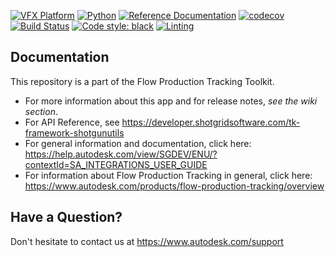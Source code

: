 [![VFX Platform](https://img.shields.io/badge/vfxplatform-2025%20%7C%202024%20%7C%202023%20%7C%202022-blue.svg)](http://www.vfxplatform.com/)
[![Python](https://img.shields.io/badge/python-3.11%20%7C%203.10%20%7C%203.9-blue.svg)](https://www.python.org/)
[![Reference Documentation](http://img.shields.io/badge/doc-reference-blue.svg)](http://developer.shotgridsoftware.com/tk-framework-shotgunutils)
[![codecov](https://codecov.io/gh/shotgunsoftware/tk-framework-shotgunutils/branch/master/graph/badge.svg)](https://codecov.io/gh/shotgunsoftware/tk-framework-shotgunutils)
[![Build Status](https://dev.azure.com/shotgun-ecosystem/Toolkit/_apis/build/status/Frameworks/tk-framework-shotgunutils?branchName=master)](https://dev.azure.com/shotgun-ecosystem/Toolkit/_build/latest?definitionId=44&branchName=master)
[![Code style: black](https://img.shields.io/badge/code%20style-black-000000.svg)](https://github.com/psf/black)
[![Linting](https://img.shields.io/badge/PEP8%20by-Hound%20CI-a873d1.svg)](https://houndci.com)

## Documentation
This repository is a part of the Flow Production Tracking Toolkit.

- For more information about this app and for release notes, *see the wiki section*.
- For API Reference, see https://developer.shotgridsoftware.com/tk-framework-shotgunutils
- For general information and documentation, click here: https://help.autodesk.com/view/SGDEV/ENU/?contextId=SA_INTEGRATIONS_USER_GUIDE
- For information about Flow Production Tracking in general, click here: https://www.autodesk.com/products/flow-production-tracking/overview

## Have a Question?
Don't hesitate to contact us at https://www.autodesk.com/support
